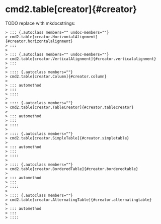 # cmd2.table[creator]{#creator}

TODO replace with mkdocstrings:

    > ::: {.autoclass members="" undoc-members=""}
    > cmd2.table[creator.HorizontalAlignment]{#creator.horizontalalignment}
    > :::
    >
    > ::: {.autoclass members="" undoc-members=""}
    > cmd2.table[creator.VerticalAlignment]{#creator.verticalalignment}
    > :::
    >
    > :::: {.autoclass members=""}
    > cmd2.table[creator.Column]{#creator.column}
    >
    > ::: automethod
    > :::
    > ::::
    >
    > :::: {.autoclass members=""}
    > cmd2.table[creator.TableCreator]{#creator.tablecreator}
    >
    > ::: automethod
    > :::
    > ::::
    >
    > :::: {.autoclass members=""}
    > cmd2.table[creator.SimpleTable]{#creator.simpletable}
    >
    > ::: automethod
    > :::
    > ::::
    >
    > :::: {.autoclass members=""}
    > cmd2.table[creator.BorderedTable]{#creator.borderedtable}
    >
    > ::: automethod
    > :::
    > ::::
    >
    > :::: {.autoclass members=""}
    > cmd2.table[creator.AlternatingTable]{#creator.alternatingtable}
    >
    > ::: automethod
    > :::
    > ::::
